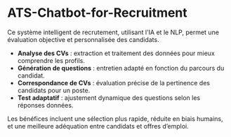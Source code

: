 # ATS-Chatbot-for-Recruitment  
Ce système intelligent de recrutement, utilisant l'IA et le NLP, permet une évaluation objective et personnalisée des candidats.  

- **Analyse des CVs** : extraction et traitement des données pour mieux comprendre les profils.  
- **Génération de questions** : entretien adapté en fonction du parcours du candidat.  
- **Correspondance de CVs** : évaluation précise de la pertinence des candidats pour un poste.  
- **Test adaptatif** : ajustement dynamique des questions selon les réponses données.  

Les bénéfices incluent une sélection plus rapide, réduite en biais humains, et une meilleure adéquation entre candidats et offres d’emploi.  

